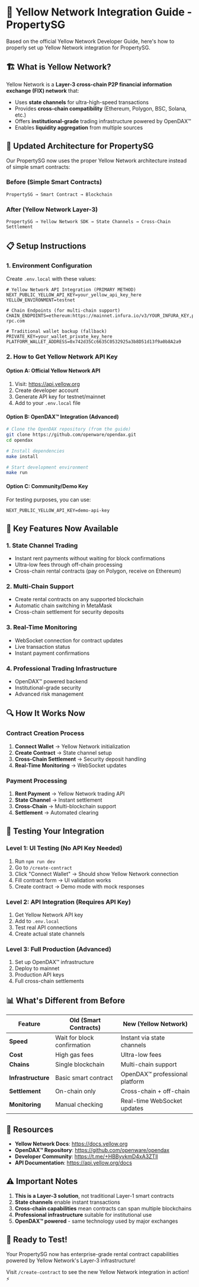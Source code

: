 # 🚀 Yellow Network Integration Guide - PropertySG

Based on the official Yellow Network Developer Guide, here's how to properly set up Yellow Network integration for PropertySG.

## 🏗️ **What is Yellow Network?**

Yellow Network is a **Layer-3 cross-chain P2P financial information exchange (FIX) network** that:
- Uses **state channels** for ultra-high-speed transactions
- Provides **cross-chain compatibility** (Ethereum, Polygon, BSC, Solana, etc.)
- Offers **institutional-grade** trading infrastructure powered by OpenDAX™
- Enables **liquidity aggregation** from multiple sources

## 🔧 **Updated Architecture for PropertySG**

Our PropertySG now uses the proper Yellow Network architecture instead of simple smart contracts:

### **Before (Simple Smart Contracts)**
```
PropertySG → Smart Contract → Blockchain
```

### **After (Yellow Network Layer-3)**
```
PropertySG → Yellow Network SDK → State Channels → Cross-Chain Settlement
```

## 📋 **Setup Instructions**

### **1. Environment Configuration**

Create `.env.local` with these values:

```env
# Yellow Network API Integration (PRIMARY METHOD)
NEXT_PUBLIC_YELLOW_API_KEY=your_yellow_api_key_here
YELLOW_ENVIRONMENT=testnet

# Chain Endpoints (for multi-chain support)
CHAIN_ENDPOINTS=ethereum:https://mainnet.infura.io/v3/YOUR_INFURA_KEY,polygon:https://polygon-rpc.com

# Traditional wallet backup (fallback)
PRIVATE_KEY=your_wallet_private_key_here
PLATFORM_WALLET_ADDRESS=0x742d35Cc6635C0532925a3b8D51d13f9a0b8A2a9
```

### **2. How to Get Yellow Network API Key**

#### **Option A: Official Yellow Network API**
1. Visit: https://api.yellow.org
2. Create developer account
3. Generate API key for testnet/mainnet
4. Add to your `.env.local` file

#### **Option B: OpenDAX™ Integration (Advanced)**
```bash
# Clone the OpenDAX repository (from the guide)
git clone https://github.com/openware/opendax.git
cd opendax

# Install dependencies
make install

# Start development environment
make run
```

#### **Option C: Community/Demo Key**
For testing purposes, you can use:
```env
NEXT_PUBLIC_YELLOW_API_KEY=demo-api-key
```

## 🎯 **Key Features Now Available**

### **1. State Channel Trading**
- Instant rent payments without waiting for block confirmations
- Ultra-low fees through off-chain processing
- Cross-chain rental contracts (pay on Polygon, receive on Ethereum)

### **2. Multi-Chain Support**
- Create rental contracts on any supported blockchain
- Automatic chain switching in MetaMask
- Cross-chain settlement for security deposits

### **3. Real-Time Monitoring**
- WebSocket connection for contract updates
- Live transaction status
- Instant payment confirmations

### **4. Professional Trading Infrastructure**
- OpenDAX™ powered backend
- Institutional-grade security
- Advanced risk management

## 🔍 **How It Works Now**

### **Contract Creation Process**
1. **Connect Wallet** → Yellow Network initialization
2. **Create Contract** → State channel setup
3. **Cross-Chain Settlement** → Security deposit handling
4. **Real-Time Monitoring** → WebSocket updates

### **Payment Processing**
1. **Rent Payment** → Yellow Network trading API
2. **State Channel** → Instant settlement
3. **Cross-Chain** → Multi-blockchain support
4. **Settlement** → Automated clearing

## 🚀 **Testing Your Integration**

### **Level 1: UI Testing (No API Key Needed)**
1. Run `npm run dev`
2. Go to `/create-contract`
3. Click "Connect Wallet" → Should show Yellow Network connection
4. Fill contract form → UI validation works
5. Create contract → Demo mode with mock responses

### **Level 2: API Integration (Requires API Key)**
1. Get Yellow Network API key
2. Add to `.env.local`
3. Test real API connections
4. Create actual state channels

### **Level 3: Full Production (Advanced)**
1. Set up OpenDAX™ infrastructure
2. Deploy to mainnet
3. Production API keys
4. Full cross-chain settlements

## 📊 **What's Different from Before**

| Feature | Old (Smart Contracts) | New (Yellow Network) |
|---------|----------------------|---------------------|
| **Speed** | Wait for block confirmation | Instant via state channels |
| **Cost** | High gas fees | Ultra-low fees |
| **Chains** | Single blockchain | Multi-chain support |
| **Infrastructure** | Basic smart contract | OpenDAX™ professional platform |
| **Settlement** | On-chain only | Cross-chain + off-chain |
| **Monitoring** | Manual checking | Real-time WebSocket updates |

## 🔗 **Resources**

- **Yellow Network Docs**: https://docs.yellow.org
- **OpenDAX™ Repository**: https://github.com/openware/opendax
- **Developer Community**: https://t.me/+HBByvkmD4xA3ZTll
- **API Documentation**: https://api.yellow.org/docs

## ⚠️ **Important Notes**

1. **This is a Layer-3 solution**, not traditional Layer-1 smart contracts
2. **State channels** enable instant transactions
3. **Cross-chain capabilities** mean contracts can span multiple blockchains
4. **Professional infrastructure** suitable for institutional use
5. **OpenDAX™ powered** - same technology used by major exchanges

## 🎉 **Ready to Test!**

Your PropertySG now has enterprise-grade rental contract capabilities powered by Yellow Network's Layer-3 infrastructure! 

Visit `/create-contract` to see the new Yellow Network integration in action! ⚡